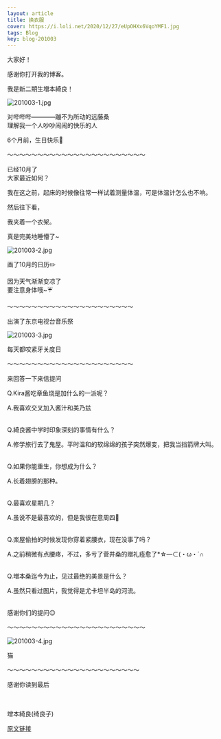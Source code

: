```yaml
---
layout: article
title: 换衣服
cover: https://i.loli.net/2020/12/27/eUpOHXx6VqoYMF1.jpg
tags: Blog
key: blog-201003
---
```

大家好！

感谢你打开我的博客。

我是新二期生増本綺良！

![201003-1.jpg](https://i.loli.net/2020/12/27/eUpOHXx6VqoYMF1.jpg)

对哔哔哔————蹦不为所动的远藤桑<br/>
理解我一个人吵吵闹闹的快乐的人
<!--more-->
6个月前，生日快乐🎉

〜〜〜〜〜〜〜〜〜〜〜〜〜〜〜〜〜〜〜〜〜〜〜

已经10月了<br/>
大家最近如何？

我在这之前，起床的时候像往常一样试着测量体温，可是体温计怎么也不响。


然后往下看，

我夹着一个衣架。

真是完美地睡懵了~

![201003-2.jpg](https://i.loli.net/2020/12/27/hROr6IsotGYdL45.jpg)


画了10月的日历✏️


因为天气渐渐变凉了<br/>
要注意身体哦~☔

〜〜〜〜〜〜〜〜〜〜〜〜〜〜〜〜〜〜〜〜〜

出演了东京电视台音乐祭

![201003-3.jpg](https://i.loli.net/2020/12/27/tUmdSFx1TE6p5Ir.jpg)

每天都咬紧牙关度日


〜〜〜〜〜〜〜〜〜〜〜〜〜〜〜〜〜〜〜〜〜

来回答一下来信提问


Q.Kira酱吃章鱼烧是加什么的一派呢？

A.我喜欢交叉加入酱汁和美乃兹
<br/><br/>


Q.綺良酱中学时印象深刻的事情有什么？

A.修学旅行去了鬼屋。平时温和的软绵绵的孩子突然爆变，把我当挡箭牌大叫。
<br/><br/>


Q.如果你能重生，你想成为什么？

A.长着翅膀的那种。
<br/><br/>


Q.最喜欢星期几？

A.虽说不是最喜欢的，但是我很在意周四🤔
<br/><br/>


Q.楽屋偷拍的时候发现你穿着紧腰衣，现在没事了吗？

A.之前稍微有点腰疼，不过，多亏了菅井桑的赠礼痊愈了*☆―⊂(・ω・´∩
<br/><br/>

Q.増本桑迄今为止，见过最绝的美景是什么？

A.虽然只看过图片，我觉得是尤卡坦半岛的河流。
<br/><br/>


感谢你们的提问😌

〜〜〜〜〜〜〜〜〜〜〜〜〜〜〜〜〜〜〜〜〜〜〜

![201003-4.jpg](https://i.loli.net/2020/12/27/2VeRXQqWbHtEzmG.jpg)

猫

〜〜〜〜〜〜〜〜〜〜〜〜〜〜〜〜〜〜〜〜〜〜

感谢你读到最后
<br/><br/><br/>

增本綺良(绮良子)


[原文链接](https://www.keyakizaka46.com/s/k46o/diary/detail/35828?cd=member)